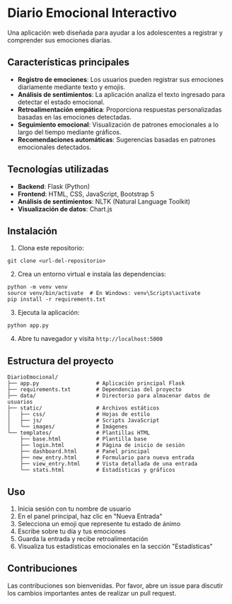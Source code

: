 # Diario Emocional Interactivo

Una aplicación web diseñada para ayudar a los adolescentes a registrar y comprender sus emociones diarias.

## Características principales

- **Registro de emociones**: Los usuarios pueden registrar sus emociones diariamente mediante texto y emojis.
- **Análisis de sentimientos**: La aplicación analiza el texto ingresado para detectar el estado emocional.
- **Retroalimentación empática**: Proporciona respuestas personalizadas basadas en las emociones detectadas.
- **Seguimiento emocional**: Visualización de patrones emocionales a lo largo del tiempo mediante gráficos.
- **Recomendaciones automáticas**: Sugerencias basadas en patrones emocionales detectados.

## Tecnologías utilizadas

- **Backend**: Flask (Python)
- **Frontend**: HTML, CSS, JavaScript, Bootstrap 5
- **Análisis de sentimientos**: NLTK (Natural Language Toolkit)
- **Visualización de datos**: Chart.js

## Instalación

1. Clona este repositorio:
```
git clone <url-del-repositorio>
```

2. Crea un entorno virtual e instala las dependencias:
```
python -m venv venv
source venv/bin/activate  # En Windows: venv\Scripts\activate
pip install -r requirements.txt
```

3. Ejecuta la aplicación:
```
python app.py
```

4. Abre tu navegador y visita `http://localhost:5000`

## Estructura del proyecto

```
DiarioEmocional/
├── app.py                  # Aplicación principal Flask
├── requirements.txt        # Dependencias del proyecto
├── data/                   # Directorio para almacenar datos de usuarios
├── static/                 # Archivos estáticos
│   ├── css/                # Hojas de estilo
│   ├── js/                 # Scripts JavaScript
│   └── images/             # Imágenes
└── templates/              # Plantillas HTML
    ├── base.html           # Plantilla base
    ├── login.html          # Página de inicio de sesión
    ├── dashboard.html      # Panel principal
    ├── new_entry.html      # Formulario para nueva entrada
    ├── view_entry.html     # Vista detallada de una entrada
    └── stats.html          # Estadísticas y gráficos
```

## Uso

1. Inicia sesión con tu nombre de usuario
2. En el panel principal, haz clic en "Nueva Entrada"
3. Selecciona un emoji que represente tu estado de ánimo
4. Escribe sobre tu día y tus emociones
5. Guarda la entrada y recibe retroalimentación
6. Visualiza tus estadísticas emocionales en la sección "Estadísticas"

## Contribuciones

Las contribuciones son bienvenidas. Por favor, abre un issue para discutir los cambios importantes antes de realizar un pull request.
